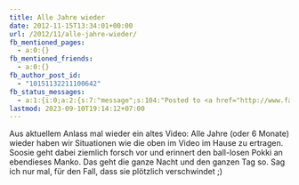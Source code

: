 ```yaml
---
title: Alle Jahre wieder
date: 2012-11-15T13:34:01+00:00
url: /2012/11/alle-jahre-wieder/
fb_mentioned_pages:
  - a:0:{}
fb_mentioned_friends:
  - a:0:{}
fb_author_post_id:
  - "10151132211100642"
fb_status_messages:
  - a:1:{i:0;a:2:{s:7:"message";s:104:"Posted to <a href="http://www.facebook.com/10151132211100642" target="_blank">your Facebook Timeline</a>";s:5:"error";s:0:"";}}
lastmod: 2023-09-10T19:14:12+07:00
---
```

<div class="media video">
</div>

Aus aktuellem Anlass mal wieder ein altes Video: Alle Jahre (oder 6 Monate) wieder haben wir Situationen wie die oben im Video im Hause zu ertragen. Soosie geht dabei ziemlich forsch vor und erinnert den ball-losen Pokki an ebendieses Manko. Das geht die ganze Nacht und den ganzen Tag so. Sag ich nur mal, für den Fall, dass sie plötzlich verschwindet ;)
